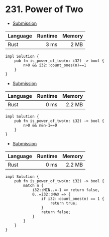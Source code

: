 # 231. Power of Two
- [Submission](https://leetcode.com/submissions/detail/1027889906/)

| Language | Runtime | Memory |
| :-       |       -:|      -:|
| Rust | 3 ms | 2 MB |
```
impl Solution {
    pub fn is_power_of_two(n: i32) -> bool {
        n>0 && i32::count_ones(n)==1
    }
}
```
- [Submission](https://leetcode.com/submissions/detail/1026026256/)

| Language | Runtime | Memory |
| :-       |       -:|      -:|
| Rust | 0 ms | 2.2 MB |
```
impl Solution {
    pub fn is_power_of_two(n: i32) -> bool {
        n>0 && n&n-1==0 
    }
}
```
- [Submission](https://leetcode.com/submissions/detail/1025068227/)

| Language | Runtime | Memory |
| :-       |       -:|      -:|
| Rust | 0 ms | 2.2 MB |
```
impl Solution {
    pub fn is_power_of_two(n: i32) -> bool {
        match n {
            i32::MIN..=-1 => return false,
            0..=i32::MAX => {
                if i32::count_ones(n) == 1 {
                    return true;
                }
                return false;
            }
        }
    }
}
```
